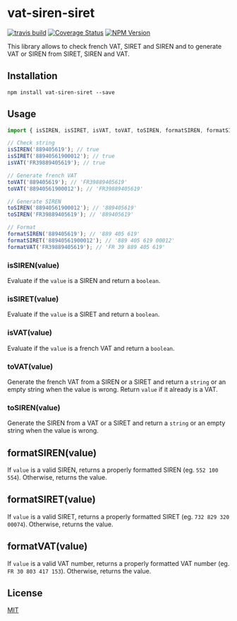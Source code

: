 # vat-siren-siret

[![travis build](https://img.shields.io/travis/jbdemonte/vat-siren-siret.svg)](https://travis-ci.org/jbdemonte/vat-siren-siret)
[![Coverage Status](https://coveralls.io/repos/github/jbdemonte/vat-siren-siret/badge.svg?branch=master)](https://coveralls.io/github/jbdemonte/vat-siren-siret?branch=master)
[![NPM Version](https://img.shields.io/npm/v/vat-siren-siret.svg)](https://www.npmjs.com/package/vat-siren-siret)

This library allows to check french VAT, SIRET and SIREN and to generate VAT or SIREN from SIRET, SIREN and VAT.

## Installation

```
npm install vat-siren-siret --save
```

## Usage

```js
import { isSIREN, isSIRET, isVAT, toVAT, toSIREN, formatSIREN, formatSIRET, formatVAT } from 'vat-siren-siret';

// Check string
isSIREN('889405619'); // true
isSIRET('88940561900012'); // true
isVAT('FR39889405619'); // true

// Generate french VAT
toVAT('889405619'); // 'FR39889405619'
toVAT('88940561900012'); // 'FR39889405619'

// Generate SIREN
toSIREN('88940561900012'); // '889405619'
toSIREN('FR39889405619'); // '889405619'

// Format
formatSIREN('889405619'); // '889 405 619'
formatSIRET('88940561900012'); // '889 405 619 00012'
formatVAT('FR39889405619'); // 'FR 39 889 405 619'
```

### isSIREN(value)

Evaluate if the `value` is a SIREN and return a `boolean`.

### isSIRET(value)

Evaluate if the `value` is a SIRET and return a `boolean`.

### isVAT(value)

Evaluate if the `value` is a french VAT and return a `boolean`.

### toVAT(value)

Generate the french VAT from a SIREN or a SIRET and return a `string` or an empty string when the value is wrong.
Return `value` if it already is a VAT.

### toSIREN(value)

Generate the SIREN from a VAT or a SIRET and return a `string` or an empty string when the value is wrong.

## formatSIREN(value)

If `value` is a valid SIREN, returns a properly formatted SIREN (eg. `552 100 554`). Otherwise, returns the value.

## formatSIRET(value)

If `value` is a valid SIRET, returns a properly formatted SIRET (eg. `732 829 320 00074`). Otherwise, returns the value.

## formatVAT(value)

If `value` is a valid VAT number, returns a properly formatted VAT number (eg. `FR 30 803 417 153`). Otherwise, returns the value.

## License

[MIT](https://opensource.org/licenses/MIT)
